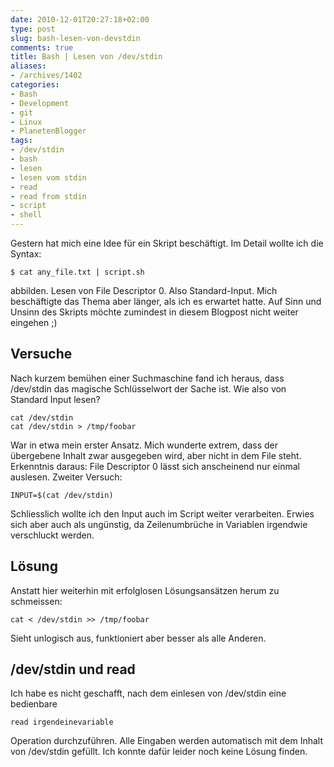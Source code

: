 ```yaml
---
date: 2010-12-01T20:27:18+02:00
type: post
slug: bash-lesen-von-devstdin
comments: true
title: Bash | Lesen von /dev/stdin
aliases:
- /archives/1402
categories:
- Bash
- Development
- git
- Linux
- PlanetenBlogger
tags:
- /dev/stdin
- bash
- lesen
- lesen vom stdin
- read
- read from stdin
- script
- shell
---
```


Gestern hat mich eine Idee für ein Skript beschäftigt. Im Detail wollte ich die Syntax:

```
$ cat any_file.txt | script.sh
```


abbilden. Lesen von File Descriptor 0. Also Standard-Input. Mich beschäftigte das Thema aber länger, als ich es erwartet hatte. Auf Sinn und Unsinn des Skripts möchte zumindest in diesem Blogpost nicht weiter eingehen ;)


## Versuche


Nach kurzem bemühen einer Suchmaschine fand ich heraus, dass /dev/stdin das magische Schlüsselwort der Sache ist. Wie also von Standard Input lesen?

```
cat /dev/stdin
cat /dev/stdin > /tmp/foobar
```


War in etwa mein erster Ansatz. Mich wunderte extrem, dass der übergebene Inhalt zwar ausgegeben wird, aber nicht in dem File steht. Erkenntnis daraus: File Descriptor 0 lässt sich anscheinend nur einmal auslesen. Zweiter Versuch:

```
INPUT=$(cat /dev/stdin)
```


Schliesslich wollte ich den Input auch im Script weiter verarbeiten. Erwies sich aber auch als ungünstig, da Zeilenumbrüche in Variablen irgendwie verschluckt werden.


## Lösung


Anstatt hier weiterhin mit erfolglosen Lösungsansätzen herum zu schmeissen:
```
cat < /dev/stdin >> /tmp/foobar
```


Sieht unlogisch aus, funktioniert aber besser als alle Anderen.


## /dev/stdin und read


Ich habe es nicht geschafft, nach dem einlesen von /dev/stdin eine bedienbare

```
read irgendeinevariable
```


Operation durchzuführen. Alle Eingaben werden automatisch mit dem Inhalt von /dev/stdin gefüllt. Ich konnte dafür leider noch keine Lösung finden.
